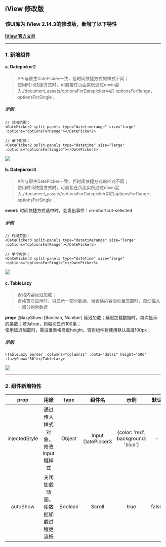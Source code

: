 ## iView 修改版

### 该UI库为 iView 2.14.3的修改版，新增了以下特性

[**iView 官方文档**][official-document]

***
### 1. 新增组件

#### a. Datepicker2

> API与原生DatePicker一致，但时间快捷方式的样式不同；<br>
使用时间快捷方式时，可直接在页面实例通过mixin混入./document_assets/optionsForDatepicker中的 optionsForRange，optionsForSingle；

##### 示例
```
// 时间范围：
<DatePicker2 split-panels type="datetimerange" size="large" :options="optionsForRange"></DatePicker2>

// 单个时间：
<DatePicker2 split-panels type="datetime" size="large" :options="optionsForSingle"></DatePicker2>
```

![][pic-datepicker2]


#### b. Datepicker3

> API与原生DatePicker一致，但时间快捷方式的样式不同；<br>
使用时间快捷方式时，可直接在页面实例通过mixin混入./document_assets/optionsForDatepicker中的optionsForRange，optionsForSingle；

**event:**
时间快捷方式选中时，会发出事件：on-shortcut-selected

##### 示例
```
// 时间范围：
<DatePicker3 split-panels type="datetimerange" size="large" :options="optionsForRange"></DatePicker3>

// 单个时间：
<DatePicker3 split-panels type="datetime" size="large" :options="optionsForSingle"></DatePicker3>
```
![][pic-datepicker3]


#### c. TableLazy

> 表格内容延迟加载；<br>
表格首次显示时，只显示一部分数据，当表格内容滚动至底部时，自动插入一部分剩余数据

**prop:** 
@lazyShow: [Boolean, Number]  延迟加载；延迟加载数据时，每次显示的条数；若为true，则每次显示100条；<br>
使用延迟加载时，需设置表格高度height，否则组件将使用默认高度100px；

##### 示例
```
<TableLazy border :columns="columns1" :data="data1" height='500' :lazyShow="50"></TableLazy>
```

![][pic-tableLazy]


***
### 2. 组件新增特性

|prop|用途|type|组件名|示例|默认|
|:-:|:-:|:-:|:-:|:-:|:-:|
|injectedStyle|通过传入样式对象，修改input框样式|Object|Input<br>DatePicker3|{color: 'red', background: 'blue'}|-|
|autoShow|关闭加载动画，使数据加载过程更流畅|Boolean|Scroll|true|false|


[official-document]: ./official-document.md
[pic-datepicker2]: ./document_assets/pic/datepicker2.gif
[pic-datepicker3]: ./document_assets/pic/datepicker3.gif
[pic-tableLazy]: ./document_assets/pic/tableLazy.gif
